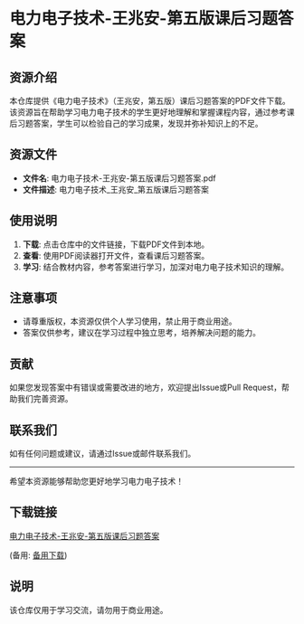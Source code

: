 # 电力电子技术-王兆安-第五版课后习题答案

## 资源介绍

本仓库提供《电力电子技术》（王兆安，第五版）课后习题答案的PDF文件下载。该资源旨在帮助学习电力电子技术的学生更好地理解和掌握课程内容，通过参考课后习题答案，学生可以检验自己的学习成果，发现并弥补知识上的不足。

## 资源文件

- **文件名**: 电力电子技术-王兆安-第五版课后习题答案.pdf
- **文件描述**: 电力电子技术_王兆安_第五版课后习题答案

## 使用说明

1. **下载**: 点击仓库中的文件链接，下载PDF文件到本地。
2. **查看**: 使用PDF阅读器打开文件，查看课后习题答案。
3. **学习**: 结合教材内容，参考答案进行学习，加深对电力电子技术知识的理解。

## 注意事项

- 请尊重版权，本资源仅供个人学习使用，禁止用于商业用途。
- 答案仅供参考，建议在学习过程中独立思考，培养解决问题的能力。

## 贡献

如果您发现答案中有错误或需要改进的地方，欢迎提出Issue或Pull Request，帮助我们完善资源。

## 联系我们

如有任何问题或建议，请通过Issue或邮件联系我们。

---

希望本资源能够帮助您更好地学习电力电子技术！

## 下载链接
[电力电子技术-王兆安-第五版课后习题答案](https://pan.quark.cn/s/3511f3a9bc16) 

(备用: [备用下载](https://pan.baidu.com/s/18dge1z3B3Ho9kveopUjbUw?pwd=1234))

## 说明

该仓库仅用于学习交流，请勿用于商业用途。
